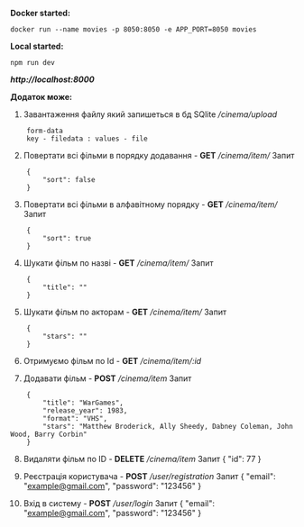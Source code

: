 **Docker started:**
```
docker run --name movies -p 8050:8050 -e APP_PORT=8050 movies
```

**Local started:**
```
npm run dev
```


***http://localhost:8000***

**Додаток може:**

1. Завантаження файлу який запишеться в бд SQlite
    */cinema/upload*
```
    form-data
    key - filedata : values - file
```
2. Повертати всі фільми в порядку додавання - **GET**
    */cinema/item/*
Запит
```
    {
        "sort": false
    }
```
3. Повертати всі фільми в алфавітному порядку - **GET**
    */cinema/item/*
Запит
```
    {
        "sort": true
    }
```
4. Шукати фільм по назві - **GET**
    */cinema/item/*
Запит
```
    {
        "title": ""
    }
```
5. Шукати фільм по акторам - **GET**
    */cinema/item/*
Запит
```
    {
        "stars": ""
    }
```
6. Отримуємо фільм по Id - **GET**
    */cinema/item/:id*

7. Додавати фільм - **POST**
    */cinema/item*
Запит
```
    {
        "title": "WarGames",
        "release_year": 1983,
        "format": "VHS",
        "stars": "Matthew Broderick, Ally Sheedy, Dabney Coleman, John Wood, Barry Corbin"
    }
```
8. Видаляти фільм по ID - **DELETE**
    */cinema/item*
Запит 
    {
        "id": 77
    }

9. Реєстрація користувача - **POST**
    */user/registration*
Запит
    {
        "email": "example@gmail.com",
        "password": "123456"
    }

10.  Вхід в систему - **POST**
   */user/login*
Запит
    {
        "email": "example@gmail.com",
        "password": "123456"
    }